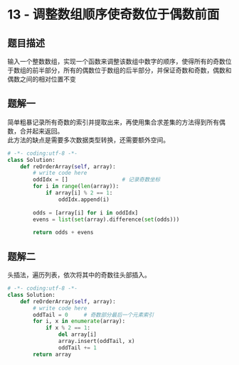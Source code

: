 # 13 - 调整数组顺序使奇数位于偶数前面

## 题目描述
输入一个整数数组，实现一个函数来调整该数组中数字的顺序，使得所有的奇数位于数组的前半部分，所有的偶数位于数组的后半部分，并保证奇数和奇数，偶数和偶数之间的相对位置不变


## 题解一
简单粗暴记录所有奇数的索引并提取出来，再使用集合求差集的方法得到所有偶数，合并起来返回。  
此方法的缺点是需要多次数据类型转换，还需要额外空间。
```python
# -*- coding:utf-8 -*-
class Solution:
    def reOrderArray(self, array):
        # write code here
        oddIdx = []                 # 记录奇数坐标
        for i in range(len(array)):
            if array[i] % 2 == 1:
                oddIdx.append(i)
 
        odds = [array[i] for i in oddIdx]
        evens = list(set(array).difference(set(odds)))
 
        return odds + evens
```
## 题解二
头插法，遍历列表，依次将其中的奇数往头部插入。

```python
# -*- coding:utf-8 -*-
class Solution:
    def reOrderArray(self, array):
        # write code here
        oddTail = 0     # 奇数部分最后一个元素索引
        for i, x in enumerate(array):
            if x % 2 == 1:
                del array[i]
                array.insert(oddTail, x)
                oddTail += 1
        return array
```